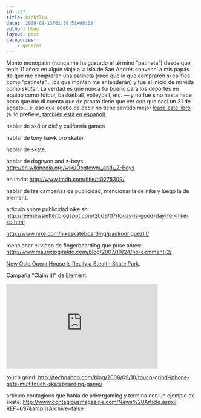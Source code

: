 ```yaml
---
id: 427
title: kickflip
date: '2009-08-13T01:36:51+00:00'
author: blog
layout: post
categories:
    - general
---
```


Monto monopatín (nunca me ha gustado el término “patineta”) desde que tenía 11 años: en algún viaje a la isla de San Andrés convencí a mis papás de que me compraran una patineta (creo que lo que compraron si califica como “patineta”… los que montan me entenderán) y fue el inicio de mi vida como *skater*. La verdad es que nunca fui bueno para los deportes en equipo como fútbol, basketball, volleyball, etc. — y no fue sino hasta hace poco que me di cuenta que de pronto tiene que ver con que nací un 31 de agosto… si eso que acabo de decir no tiene sentido mejor [léase este libro](http://www.amazon.com/Outliers-Story-Success-Malcolm-Gladwell/dp/0316017922/maurigiral-20 "Outliers: The Story of Success") (si lo prefiere, [también está en español](http://www.amazon.com/Outliers-Story-Success-Spanish/dp/1603966161/maurigiral-20 "Outliers/ Outliers: The Story of Success (Spanish Edition)")).

hablar de sk8 or die! y california games

hablar de tony hawk pro skater

hablar de skate.

hablar de dogtwon and z-boys: http://en.wikipedia.org/wiki/Dogtown\_and\_Z-Boys

en imdb: http://www.imdb.com/title/tt0275309/

hablar de las campañas de publicidad, mencionar la de nike y luego la de element.

articulo sobre publicidad nike sb: http://reelnewsletter.blogspot.com/2009/07/today-is-good-day-for-nike-sb.html

http://www.nike.com/nikeskateboarding/paulrodriguezIII/

mencionar el video de fingerboarding que puse antes: http://www.mauriciogiraldo.com/blog/2007/10/24/no-comment-2/

[New Oslo Opera House Is Really a Stealth Skate Park](http://www.wired.com/culture/design/magazine/16-12/pl_design).

Campaña “Claim it!” de Element:

<embed allowfullscreen="true" allowscriptaccess="always" height="225" src="http://www.vimeo.com/moogaloop.swf?clip_id=2922930&server=www.vimeo.com&show_title=1&show_byline=1&show_portrait=0&color=&fullscreen=1" type="application/x-shockwave-flash" width="400">

touch grind: http://technabob.com/blog/2008/09/10/touch-grind-iphone-gets-multitouch-skateboarding-game/

articulo contagious que habla de advergaming y termina con un ejemplo de skate: http://www.contagiousmagazine.com/News%20Article.aspx?REF=697&amp;IsArchive=false